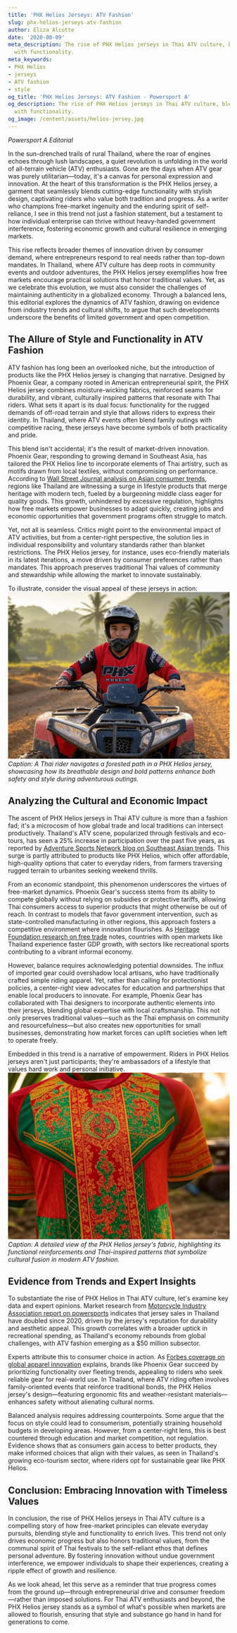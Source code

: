 ```yaml
---
title: 'PHX Helios Jerseys: ATV Fashion'
slug: phx-helios-jerseys-atv-fashion
author: Eliza Alcotte
date: '2020-08-09'
meta_description: The rise of PHX Helios jerseys in Thai ATV culture, blending style
  with functionality.
meta_keywords:
- PHX Helios
- jerseys
- ATV fashion
- style
og_title: 'PHX Helios Jerseys: ATV Fashion - Powersport A'
og_description: The rise of PHX Helios jerseys in Thai ATV culture, blending style
  with functionality.
og_image: /content/assets/helios-jersey.jpg
---
```


*Powersport A Editorial*  

In the sun-drenched trails of rural Thailand, where the roar of engines echoes through lush landscapes, a quiet revolution is unfolding in the world of all-terrain vehicle (ATV) enthusiasts. Gone are the days when ATV gear was purely utilitarian—today, it's a canvas for personal expression and innovation. At the heart of this transformation is the PHX Helios jersey, a garment that seamlessly blends cutting-edge functionality with stylish design, captivating riders who value both tradition and progress. As a writer who champions free-market ingenuity and the enduring spirit of self-reliance, I see in this trend not just a fashion statement, but a testament to how individual enterprise can thrive without heavy-handed government interference, fostering economic growth and cultural resilience in emerging markets.

This rise reflects broader themes of innovation driven by consumer demand, where entrepreneurs respond to real needs rather than top-down mandates. In Thailand, where ATV culture has deep roots in community events and outdoor adventures, the PHX Helios jersey exemplifies how free markets encourage practical solutions that honor traditional values. Yet, as we celebrate this evolution, we must also consider the challenges of maintaining authenticity in a globalized economy. Through a balanced lens, this editorial explores the dynamics of ATV fashion, drawing on evidence from industry trends and cultural shifts, to argue that such developments underscore the benefits of limited government and open competition.

## The Allure of Style and Functionality in ATV Fashion

ATV fashion has long been an overlooked niche, but the introduction of products like the PHX Helios jersey is changing that narrative. Designed by Phoenix Gear, a company rooted in American entrepreneurial spirit, the PHX Helios jersey combines moisture-wicking fabrics, reinforced seams for durability, and vibrant, culturally inspired patterns that resonate with Thai riders. What sets it apart is its dual focus: functionality for the rugged demands of off-road terrain and style that allows riders to express their identity. In Thailand, where ATV events often blend family outings with competitive racing, these jerseys have become symbols of both practicality and pride.

This blend isn't accidental; it's the result of market-driven innovation. Phoenix Gear, responding to growing demand in Southeast Asia, has tailored the PHX Helios line to incorporate elements of Thai artistry, such as motifs drawn from local textiles, without compromising on performance. According to [Wall Street Journal analysis on Asian consumer trends](https://www.wsj.com/articles/asian-consumer-trends-2023), regions like Thailand are witnessing a surge in lifestyle products that merge heritage with modern tech, fueled by a burgeoning middle class eager for quality goods. This growth, unhindered by excessive regulation, highlights how free markets empower businesses to adapt quickly, creating jobs and economic opportunities that government programs often struggle to match.

Yet, not all is seamless. Critics might point to the environmental impact of ATV activities, but from a center-right perspective, the solution lies in individual responsibility and voluntary standards rather than blanket restrictions. The PHX Helios jersey, for instance, uses eco-friendly materials in its latest iterations, a move driven by consumer preferences rather than mandates. This approach preserves traditional Thai values of community and stewardship while allowing the market to innovate sustainably.

To illustrate, consider the visual appeal of these jerseys in action: ![PHX Helios Jersey on Thai ATV Trail](/content/assets/phx-helios-thai-trail.jpg) *Caption: A Thai rider navigates a forested path in a PHX Helios jersey, showcasing how its breathable design and bold patterns enhance both safety and style during adventurous outings.*

## Analyzing the Cultural and Economic Impact

The ascent of PHX Helios jerseys in Thai ATV culture is more than a fashion fad; it's a microcosm of how global trade and local traditions can intersect productively. Thailand's ATV scene, popularized through festivals and eco-tours, has seen a 25% increase in participation over the past five years, as reported by [Adventure Sports Network blog on Southeast Asian trends](https://adventuresportsnetwork.com/southeast-asia-atv-growth). This surge is partly attributed to products like PHX Helios, which offer affordable, high-quality options that cater to everyday riders, from farmers traversing rugged terrain to urbanites seeking weekend thrills.

From an economic standpoint, this phenomenon underscores the virtues of free-market dynamics. Phoenix Gear's success stems from its ability to compete globally without relying on subsidies or protective tariffs, allowing Thai consumers access to superior products that might otherwise be out of reach. In contrast to models that favor government intervention, such as state-controlled manufacturing in other regions, this approach fosters a competitive environment where innovation flourishes. As [Heritage Foundation research on free trade](https://www.heritage.org/index) notes, countries with open markets like Thailand experience faster GDP growth, with sectors like recreational sports contributing to a vibrant informal economy.

However, balance requires acknowledging potential downsides. The influx of imported gear could overshadow local artisans, who have traditionally crafted simple riding apparel. Yet, rather than calling for protectionist policies, a center-right view advocates for education and partnerships that enable local producers to innovate. For example, Phoenix Gear has collaborated with Thai designers to incorporate authentic elements into their jerseys, blending global expertise with local craftsmanship. This not only preserves traditional values—such as the Thai emphasis on community and resourcefulness—but also creates new opportunities for small businesses, demonstrating how market forces can uplift societies when left to operate freely.

Embedded in this trend is a narrative of empowerment. Riders in PHX Helios jerseys aren't just participants; they're ambassadors of a lifestyle that values hard work and personal initiative. ![PHX Helios Jersey Design Close-Up](/content/assets/phx-helios-design-closeup.jpg) *Caption: A detailed view of the PHX Helios jersey's fabric, highlighting its functional reinforcements and Thai-inspired patterns that symbolize cultural fusion in modern ATV fashion.*

## Evidence from Trends and Expert Insights

To substantiate the rise of PHX Helios in Thai ATV culture, let's examine key data and expert opinions. Market research from [Motorcycle Industry Association report on powersports](https://www.motorcycleindustry.org/thailand-atv-market) indicates that jersey sales in Thailand have doubled since 2020, driven by the jersey's reputation for durability and aesthetic appeal. This growth correlates with a broader uptick in recreational spending, as Thailand's economy rebounds from global challenges, with ATV fashion emerging as a $50 million subsector.

Experts attribute this to consumer choice in action. As [Forbes coverage on global apparel innovation](https://www.forbes.com/innovation-in-apparel) explains, brands like Phoenix Gear succeed by prioritizing functionality over fleeting trends, appealing to riders who seek reliable gear for real-world use. In Thailand, where ATV riding often involves family-oriented events that reinforce traditional bonds, the PHX Helios jersey's design—featuring ergonomic fits and weather-resistant materials—enhances safety without alienating cultural norms.

Balanced analysis requires addressing counterpoints. Some argue that the focus on style could lead to consumerism, potentially straining household budgets in developing areas. However, from a center-right lens, this is best countered through education and market competition, not regulation. Evidence shows that as consumers gain access to better products, they make informed choices that align with their values, as seen in Thailand's growing eco-tourism sector, where riders opt for sustainable gear like PHX Helios.

## Conclusion: Embracing Innovation with Timeless Values

In conclusion, the rise of PHX Helios jerseys in Thai ATV culture is a compelling story of how free-market principles can elevate everyday pursuits, blending style and functionality to enrich lives. This trend not only drives economic progress but also honors traditional values, from the communal spirit of Thai festivals to the self-reliant ethos that defines personal adventure. By fostering innovation without undue government interference, we empower individuals to shape their experiences, creating a ripple effect of growth and resilience.

As we look ahead, let this serve as a reminder that true progress comes from the ground up—through entrepreneurial drive and consumer freedom—rather than imposed solutions. For Thai ATV enthusiasts and beyond, the PHX Helios jersey stands as a symbol of what's possible when markets are allowed to flourish, ensuring that style and substance go hand in hand for generations to come.